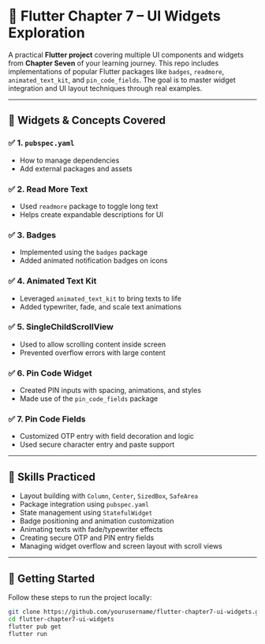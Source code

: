 # 📘 Flutter Chapter 7 – UI Widgets Exploration

A practical **Flutter project** covering multiple UI components and widgets from **Chapter Seven** of your learning journey. This repo includes implementations of popular Flutter packages like `badges`, `readmore`, `animated_text_kit`, and `pin_code_fields`. The goal is to master widget integration and UI layout techniques through real examples.

---

## 🚀 Widgets & Concepts Covered

### ✅ 1. `pubspec.yaml`  
- How to manage dependencies  
- Add external packages and assets  

### ✅ 2. **Read More Text**  
- Used `readmore` package to toggle long text  
- Helps create expandable descriptions for UI  

### ✅ 3. **Badges**  
- Implemented using the `badges` package  
- Added animated notification badges on icons  

### ✅ 4. **Animated Text Kit**  
- Leveraged `animated_text_kit` to bring texts to life  
- Added typewriter, fade, and scale text animations  

### ✅ 5. **SingleChildScrollView**  
- Used to allow scrolling content inside screen  
- Prevented overflow errors with large content  

### ✅ 6. **Pin Code Widget**  
- Created PIN inputs with spacing, animations, and styles  
- Made use of the `pin_code_fields` package  

### ✅ 7. **Pin Code Fields**  
- Customized OTP entry with field decoration and logic  
- Used secure character entry and paste support  

---

## 🧠 Skills Practiced

- Layout building with `Column`, `Center`, `SizedBox`, `SafeArea`  
- Package integration using `pubspec.yaml`  
- State management using `StatefulWidget`  
- Badge positioning and animation customization  
- Animating texts with fade/typewriter effects  
- Creating secure OTP and PIN entry fields  
- Managing widget overflow and screen layout with scroll views  

---

## 🚀 Getting Started

Follow these steps to run the project locally:

```bash
git clone https://github.com/yourusername/flutter-chapter7-ui-widgets.git
cd flutter-chapter7-ui-widgets
flutter pub get
flutter run
